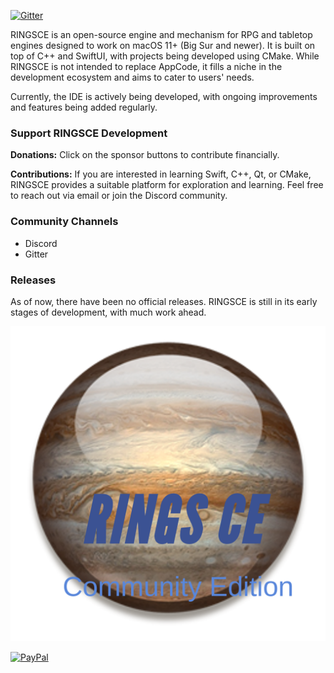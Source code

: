 [![Gitter](https://badges.gitter.im/plvicente-ringsce/community.svg)](https://gitter.im/plvicente-ringsce/community?utm_source=badge&utm_medium=badge&utm_campaign=pr-badge)

RINGSCE is an open-source engine and mechanism for RPG and tabletop engines designed to work on macOS 11+ (Big Sur and newer). It is built on top of C++ and SwiftUI, with projects being developed using CMake. While RINGSCE is not intended to replace AppCode, it fills a niche in the development ecosystem and aims to cater to users' needs.

Currently, the IDE is actively being developed, with ongoing improvements and features being added regularly.

### Support RINGSCE Development

**Donations:** Click on the sponsor buttons to contribute financially.

**Contributions:** If you are interested in learning Swift, C++, Qt, or CMake, RINGSCE provides a suitable platform for exploration and learning. Feel free to reach out via email or join the Discord community.

### Community Channels

- Discord
- Gitter

### Releases

As of now, there have been no official releases. RINGSCE is still in its early stages of development, with much work ahead.

![Screenshot](RINGSCE_v2.png)

[![PayPal](https://www.paypalobjects.com/en_US/i/btn/btn_donateCC_LG.gif)](pdvicente@gleentech.com)
